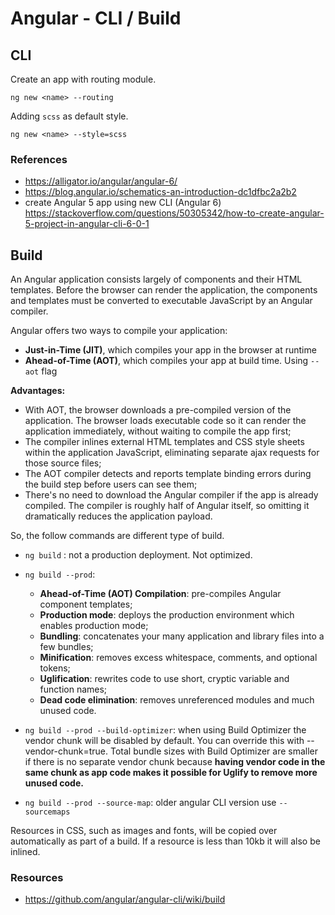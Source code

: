 # Angular - CLI / Build

## CLI

Create an app with routing module.

`ng new <name> --routing`

Adding `scss` as default style.

`ng new <name> --style=scss`

### References

- https://alligator.io/angular/angular-6/
- https://blog.angular.io/schematics-an-introduction-dc1dfbc2a2b2
- create Angular 5 app using new CLI (Angular 6) https://stackoverflow.com/questions/50305342/how-to-create-angular-5-project-in-angular-cli-6-0-1


## Build

An Angular application consists largely of components and their HTML templates. Before the browser can render the application, the components and templates must be converted to executable JavaScript by an Angular compiler.

Angular offers two ways to compile your application:

- **Just-in-Time (JIT)**, which compiles your app in the browser at runtime
- **Ahead-of-Time (AOT)**, which compiles your app at build time. Using `--aot` flag

**Advantages:**

- With AOT, the browser downloads a pre-compiled version of the application. The browser loads executable code so it can render the application immediately, without waiting to compile the app first;
- The compiler inlines external HTML templates and CSS style sheets within the application JavaScript, eliminating separate ajax requests for those source files;
- The AOT compiler detects and reports template binding errors during the build step before users can see them;
- There's no need to download the Angular compiler if the app is already compiled. The compiler is roughly half of Angular itself, so omitting it dramatically reduces the application payload.

So, the follow commands are different type of build.

- `ng build` :  not a production deployment. Not optimized.
- `ng build --prod`: 
	- **Ahead-of-Time (AOT) Compilation**:  pre-compiles Angular component templates;
	- **Production mode**:  deploys the production environment which enables production mode;
	- **Bundling**:  concatenates your many application and library files into a few bundles;
	- **Minification**:  removes excess whitespace, comments, and optional tokens;
	- **Uglification**:  rewrites code to use short, cryptic variable and function names;
	- **Dead code elimination**:  removes unreferenced modules and much unused code.

- `ng build --prod --build-optimizer`:  when using Build Optimizer the vendor chunk will be disabled by default. You can override this with --vendor-chunk=true.
Total bundle sizes with Build Optimizer are smaller if there is no separate vendor chunk because **having vendor code in the same chunk as app code makes it possible for Uglify to remove more unused code.**
- `ng build --prod --source-map`:  older angular CLI version use `--sourcemaps`

Resources in CSS, such as images and fonts, will be copied over automatically as part of a build. If a resource is less than 10kb it will also be inlined.

### Resources

- https://github.com/angular/angular-cli/wiki/build